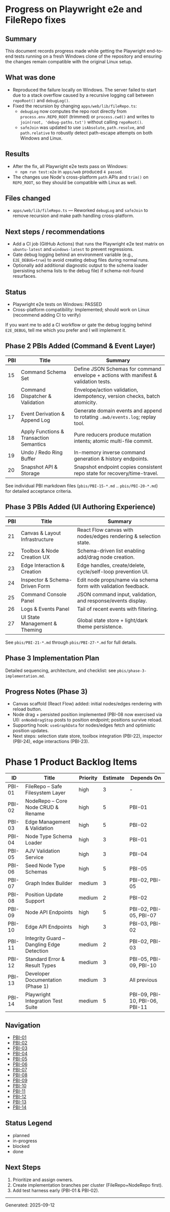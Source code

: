 Progress on Playwright e2e and FileRepo fixes
=============================================

Summary
-------

This document records progress made while getting the Playwright end-to-end tests running on a fresh Windows clone of the repository and ensuring the changes remain compatible with the original Linux setup.

What was done
-------------

- Reproduced the failure locally on Windows. The server failed to start due to a stack overflow caused by a recursive logging call between `repoRoot()` and `debugLog()`.
- Fixed the recursion by changing `apps/web/lib/fileRepo.ts`:
  - `debugLog` now computes the repo root directly from `process.env.REPO_ROOT` (trimmed) or `process.cwd()` and writes to `join(root, 'debug-paths.txt')` without calling `repoRoot()`.
  - `safeJoin` was updated to use `isAbsolute`, `path.resolve`, and `path.relative` to robustly detect path-escape attempts on both Windows and Linux.

Results
-------

- After the fix, all Playwright e2e tests pass on Windows:
  - `npm run test:e2e` in `apps/web` produced `4 passed`.
- The changes use Node's cross-platform `path` APIs and `trim()` on `REPO_ROOT`, so they should be compatible with Linux as well.

Files changed
-------------

- `apps/web/lib/fileRepo.ts` — Reworked `debugLog` and `safeJoin` to remove recursion and make path handling cross-platform.

Next steps / recommendations
----------------------------

- Add a CI job (GitHub Actions) that runs the Playwright e2e test matrix on `ubuntu-latest` and `windows-latest` to prevent regressions.
- Gate debug logging behind an environment variable (e.g., `E2E_DEBUG=true`) to avoid creating debug files during normal runs.
- Optionally add additional diagnostic output to the schema loader (persisting schema lists to the debug file) if schema-not-found resurfaces.

Status
------

- Playwright e2e tests on Windows: PASSED
- Cross-platform compatibility: Implemented; should work on Linux (recommend adding CI to verify)

If you want me to add a CI workflow or gate the debug logging behind `E2E_DEBUG`, tell me which you prefer and I will implement it.

Phase 2 PBIs Added (Command & Event Layer)
-----------------------------------------

| PBI | Title | Summary |
|-----|-------|---------|
| 15 | Command Schema Set | Define JSON Schemas for command envelope + actions with manifest & validation tests. |
| 16 | Command Dispatcher & Validation | Envelope/action validation, idempotency, version checks, batch atomicity. |
| 17 | Event Derivation & Append Log | Generate domain events and append to rotating `.awb/events.log`; replay tool. |
| 18 | Apply Functions & Transaction Semantics | Pure reducers produce mutation intents; atomic multi-file commit. |
| 19 | Undo / Redo Ring Buffer | In-memory inverse command generation & history endpoints. |
| 20 | Snapshot API & Storage | Snapshot endpoint copies consistent repo state for recovery/time-travel. |

See individual PBI markdown files (`pbis/PBI-15-*.md` .. `pbis/PBI-20-*.md`) for detailed acceptance criteria.

Phase 3 PBIs Added (UI Authoring Experience)
-------------------------------------------

| PBI | Title | Summary |
|-----|-------|---------|
| 21 | Canvas & Layout Infrastructure | React Flow canvas with nodes/edges rendering & selection state. |
| 22 | Toolbox & Node Creation UX | Schema-driven list enabling add/drag node creation. |
| 23 | Edge Interaction & Creation | Edge handles, create/delete, cycle/self-loop prevention UI. |
| 24 | Inspector & Schema-Driven Form | Edit node props/name via schema form with validation feedback. |
| 25 | Command Console Panel | JSON command input, validation, and response/events display. |
| 26 | Logs & Events Panel | Tail of recent events with filtering. |
| 27 | UI State Management & Theming | Global state store + light/dark theme persistence. |

See `pbis/PBI-21-*.md` through `pbis/PBI-27-*.md` for full details.

Phase 3 Implementation Plan
----------------------------

Detailed sequencing, architecture, and checklist: see `pbis/phase-3-implementation.md`.

Progress Notes (Phase 3)
------------------------
- Canvas scaffold (React Flow) added: initial nodes/edges rendering with reload button.
- Node drag + persisted position implemented (PBI-08 now exercised via UI): `onNodeDragStop` posts to position endpoint; positions survive reload.
- Supporting hook: `useGraphData` for nodes/edges fetch and optimistic position updates.
- Next steps: selection state store, toolbox integration (PBI-22), inspector (PBI-24), edge interactions (PBI-23).
# Phase 1 Product Backlog Items

| ID | Title | Priority | Estimate | Depends On |
|----|-------|----------|----------|------------|
| PBI-01 | FileRepo – Safe Filesystem Layer | high | 3 | - |
| PBI-02 | NodeRepo – Core Node CRUD & Rename | high | 5 | PBI-01 |
| PBI-03 | Edge Management & Validation | high | 5 | PBI-02 |
| PBI-04 | Node Type Schema Loader | high | 3 | PBI-01 |
| PBI-05 | AJV Validation Service | high | 3 | PBI-04 |
| PBI-06 | Seed Node Type Schemas | high | 5 | PBI-05 |
| PBI-07 | Graph Index Builder | medium | 3 | PBI-02, PBI-05 |
| PBI-08 | Position Update Support | medium | 2 | PBI-02 |
| PBI-09 | Node API Endpoints | high | 5 | PBI-02, PBI-05, PBI-07 |
| PBI-10 | Edge API Endpoints | high | 3 | PBI-03, PBI-02 |
| PBI-11 | Integrity Guard – Dangling Edge Detection | medium | 2 | PBI-02, PBI-03 |
| PBI-12 | Standard Error & Result Types | medium | 3 | PBI-05, PBI-09, PBI-10 |
| PBI-13 | Developer Documentation (Phase 1) | medium | 3 | All previous |
| PBI-14 | Playwright Integration Test Suite | medium | 5 | PBI-09, PBI-10, PBI-06, PBI-11 |

## Navigation
- [PBI-01](PBI-01-file-repo.md)
- [PBI-02](PBI-02-node-repo.md)
- [PBI-03](PBI-03-edges.md)
- [PBI-04](PBI-04-schema-loader.md)
- [PBI-05](PBI-05-validation-service.md)
- [PBI-06](PBI-06-seed-schemas.md)
- [PBI-07](PBI-07-graph-index.md)
- [PBI-08](PBI-08-position-updates.md)
- [PBI-09](PBI-09-node-api.md)
- [PBI-10](PBI-10-edge-api.md)
- [PBI-11](PBI-11-integrity-guard.md)
- [PBI-12](PBI-12-error-handling.md)
- [PBI-13](PBI-13-docs.md)
- [PBI-14](PBI-14-playwright-integration-tests.md)

## Status Legend
- planned
- in-progress
- blocked
- done

## Next Steps
1. Prioritize and assign owners.
2. Create implementation branches per cluster (FileRepo+NodeRepo first).
3. Add test harness early (PBI-01 & PBI-02).

---
Generated: 2025-09-12
